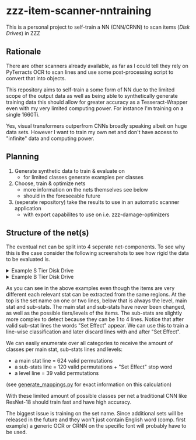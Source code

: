# zzz-item-scanner-nntraining
This is a personal project to self-train a NN (CNN/CRNN) to scan items (*Disk Drives*) in ZZZ

## Rationale
There are other scanners already available, as far as I could tell they rely on PyTerracts OCR to scan lines and use some post-processing script to convert that into objects.


This repository aims to self-train a some form of NN due to the limited scope of the output data as well as being able to synthetically generate training data this should allow for greater accuracy as a Tesseract-Wrapper even with my very limited computing power. For instance I'm training on a single 1660Ti.

Yes, visual transformers outperfrom CNNs broadly speaking albeit on huge data sets. However I want to train my own net and don't have access to "infinite" data and computing power.

## Planning
1. Generate synthetic data to train & evaluate on
    * for limited classes generate examples per classes
2. Choose, train & optimize nets
    * more information on the nets themselves see below
    * should in the foreseeable future
3. (seperate repository) take the results to use in an automatic scanner application
    * with export capabilites to use on i.e. zzz-damage-optimizers 

## Structure of the net(s)
The eventual net can be split into 4 seperate net-components. To see why this is the case consider the following screenshots to see how rigid the data to be evaluated is.

<details>
<summary>Example S Tier Disk Drive</summary>
<p>

![S DD](./images/readme/dd_s_full.png)    

</p>
</details>

<details>
<summary>Example B Tier Disk Drive</summary>
<p>

![S DD](./images/readme/dd_b_full.png)
</p>
</details>

As you can see in the above examples even though the items are very different each relevant stat can be extracted from the same regions. At the top is the set name on one or two lines, below that is always the level, main stat and sub-stats. The main stat and sub-stats have never been changed, as well as the possible tiers/levels of the items. The sub-stats are slightly more complex to detect because they can be 1 to 4 lines. Notice that after valid sub-stat lines the words "Set Effect" appear. We can use this to train a line-wise classification and later discard lines with and after "Set Effect".

We can easily enumerate over all categories to receive the amount of classes per main stat, sub-stats lines and levels:
* a main stat line = 624 valid permutations
* a sub-stats line = 120 valid permutations + "Set Effect" stop word
* a level line = 39 valid permutations

(see [generate_mappings.py](./generate_mappings.py) for exact information on this calculation)

With these limited amount of possible classes per net a traditional CNN like ResNet-18 should train fast and have high accuracy.

The biggest issue is training on the set name. Since additional sets will be released in the future and they won't just contain English word (comp. first example) a generic OCR or CRNN on the specific font will probably have to be used.